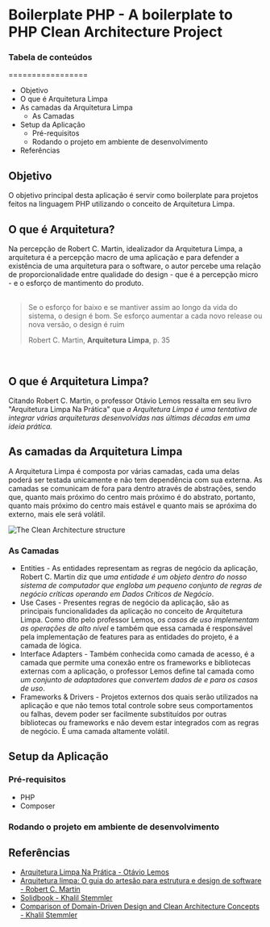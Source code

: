 # Boilerplate PHP - A boilerplate to PHP Clean Architecture Project

### Tabela de conteúdos
=================

 * Objetivo
 * O que é Arquitetura Limpa
 * As camadas da Arquitetura Limpa
    -  As Camadas
 * Setup da Aplicação
    - Pré-requisitos
    - Rodando o projeto em ambiente de desenvolvimento
 * Referências

## Objetivo
O objetivo principal desta aplicação é servir como boilerplate para projetos feitos na linguagem PHP utilizando o conceito de Arquitetura Limpa.

## O que é Arquitetura?
Na percepção de Robert C. Martin, idealizador da Arquitetura Limpa, a arquitetura é a percepção macro de uma aplicação e para defender a existência de uma arquitetura para o software, o autor percebe uma relação de proporcionalidade entre qualidade do design - que é a percepção micro - e o esforço de mantimento do produto.
<br><br>
> Se o esforço for baixo e se mantiver assim ao longo da vida do sistema, o design é bom. Se esforço aumentar a cada novo release ou nova versão, o design é ruim
>
> Robert C. Martin, **Arquitetura Limpa**, p. 35

<br>

## O que é Arquitetura Limpa?
Citando Robert C. Martin, o professor Otávio Lemos ressalta em seu livro "Arquitetura Limpa Na Prática" que _a Arquitetura Limpa é uma tentativa de integrar várias arquiteturas desenvolvidas nas últimas décadas em uma ideia prática._

## As camadas da Arquitetura Limpa
A Arquitetura Limpa é composta por várias camadas, cada uma delas poderá ser testada unicamente e não tem dependência com sua externa. As camadas se comunicam de fora para dentro através de abstrações, sendo que, quanto mais próximo do centro mais próximo é do abstrato, portanto, quanto mais próximo do centro mais estável e quanto mais se apróxima do externo, mais ele será volátil.

<img alt="The Clean Architecture structure" src="https://imgur.com/AKN1koF.png" />

### As Camadas
- Entities - As entidades representam as regras de negócio da aplicação, Robert C. Martin diz que _uma entidade é um objeto dentro do nosso sistema de computador que engloba um pequeno conjunto de regras de negócio críticas operando em Dados Críticos de Negócio_.
- Use Cases - Presentes regras de negócio da aplicação, são as principais funcionalidades da aplicação no conceito de Arquitetura Limpa. Como dito pelo professor Lemos, _os casos de uso implementam as operações de alto nível_ e também que essa camada é responsável pela implementação de features para as entidades do projeto, é a camada de lógica.
- Interface Adapters - Também conhecida como camada de acesso, é a camada que permite uma conexão entre os frameworks e bibliotecas externas com a aplicação, o professor Lemos define tal camada como _um conjunto de adaptadores que convertem dados de e para os casos de uso_.
- Frameworks & Drivers - Projetos externos dos quais serão utilizados na aplicação e que não temos total controle sobre seus comportamentos ou falhas, devem poder ser facilmente substituídos por outras bibliotecas ou frameworks e não devem estar integrados com as regras de negócio. É uma camada altamente volátil.

## Setup da Aplicação
### Pré-requisitos
- PHP
- Composer

### Rodando o projeto em ambiente de desenvolvimento



## Referências
- [Arquitetura Limpa Na Prática - Otávio Lemos](https://pay.hotmart.com/O59619511K?bid=1666233080668)
- [Arquitetura limpa: O guia do artesão para estrutura e design de software - Robert C. Martin](https://www.amazon.com.br/Arquitetura-Limpa-Artes%C3%A3o-Estrutura-Software/dp/8550804606/ref=asc_df_8550804606/?tag=googleshopp00-20&linkCode=df0&hvadid=379787347388&hvpos=&hvnetw=g&hvrand=17159789854379705547&hvpone=&hvptwo=&hvqmt=&hvdev=c&hvdvcmdl=&hvlocint=&hvlocphy=9100004&hvtargid=pla-809227152896&psc=1)
- [Solidbook - Khalil Stemmler](https://solidbook.io/)
- [Comparison of Domain-Driven Design and Clean Architecture Concepts - Khalil Stemmler](https://khalilstemmler.com/articles/software-design-architecture/domain-driven-design-vs-clean-architecture/)
